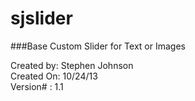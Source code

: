 sjslider
========

###Base Custom Slider for Text or Images

   Created by: Stephen Johnson  
   Created On: 10/24/13  
   Version#  : 1.1  
